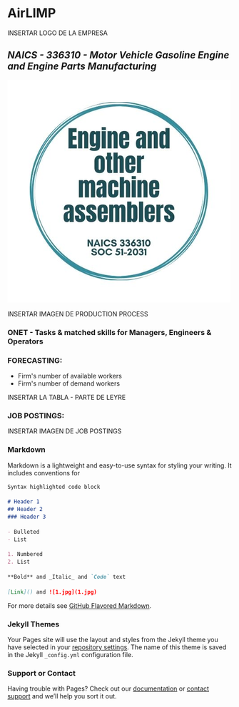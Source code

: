 # **AirLIMP**

INSERTAR LOGO DE LA EMPRESA

## _NAICS - 336310 - Motor Vehicle Gasoline Engine and Engine Parts Manufacturing_

![1.jpg](1.jpg)



INSERTAR IMAGEN DE PRODUCTION PROCESS

### ONET - Tasks & matched skills for Managers, Engineers & Operators

### FORECASTING:
- Firm's number of available workers
- Firm's number of demand workers

INSERTAR LA TABLA - PARTE DE LEYRE


### JOB POSTINGS:

INSERTAR IMAGEN DE JOB POSTINGS 








### Markdown

Markdown is a lightweight and easy-to-use syntax for styling your writing. It includes conventions for

```markdown
Syntax highlighted code block

# Header 1
## Header 2
### Header 3

- Bulleted
- List

1. Numbered
2. List

**Bold** and _Italic_ and `Code` text

[Link]() and ![1.jpg](1.jpg)
```

For more details see [GitHub Flavored Markdown](https://guides.github.com/features/mastering-markdown/).

### Jekyll Themes

Your Pages site will use the layout and styles from the Jekyll theme you have selected in your [repository settings](https://github.com/Ainhoa-Urtasun-UPNA/hohr-project-group-assignment-airlimp/settings/pages). The name of this theme is saved in the Jekyll `_config.yml` configuration file.

### Support or Contact

Having trouble with Pages? Check out our [documentation](https://docs.github.com/categories/github-pages-basics/) or [contact support](https://support.github.com/contact) and we’ll help you sort it out.
